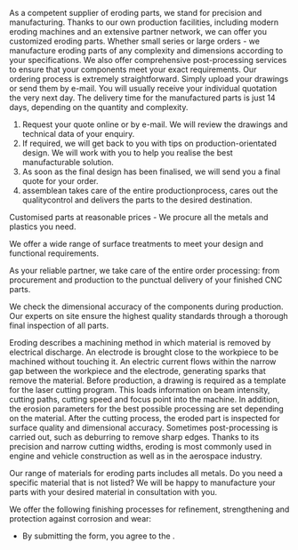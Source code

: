 

As a competent supplier of eroding parts, we stand for precision and
manufacturing. Thanks to our own production facilities, including modern eroding
machines and an extensive partner network, we can offer you customized eroding
parts. Whether small series or large orders - we manufacture eroding parts of
any complexity and dimensions according to your specifications. We also offer
comprehensive post-processing services to ensure that your components meet your
exact requirements. Our ordering process is extremely straightforward. Simply
upload your drawings or send them by e-mail. You will usually receive your
individual quotation the very next day. The delivery time for the manufactured
parts is just 14 days, depending on the quantity and complexity.

  1. Request your quote online or by e-mail. We will review the drawings and technical data of your enquiry.
  2. If required, we will get back to you with tips on production-orientated design. We will work with you to help you realise the best manufacturable solution.
  3. As soon as the final design has been finalised, we will send you a final quote for your order.
  4. assemblean takes care of the entire production­process, cares out the quality­control and delivers the parts to the desired destination.

Customised parts at reasonable prices - We procure all the metals and plastics
you need.

We offer a wide range of surface treatments to meet your design and functional
requirements.

As your reliable partner, we take care of the entire order processing: from
procurement and production to the punctual delivery of your finished CNC parts.

We check the dimensional accuracy of the components during production. Our
experts on site ensure the highest quality standards through a thorough final
inspection of all parts.

Eroding describes a machining method in which material is removed by electrical
discharge. An electrode is brought close to the workpiece to be machined without
touching it. An electric current flows within the narrow gap between the
workpiece and the electrode, generating sparks that remove the material. Before
production, a drawing is required as a template for the laser cutting program.
This loads information on beam intensity, cutting paths, cutting speed and focus
point into the machine. In addition, the erosion parameters for the best
possible processing are set depending on the material. After the cutting
process, the eroded part is inspected for surface quality and dimensional
accuracy. Sometimes post-processing is carried out, such as deburring to remove
sharp edges. Thanks to its precision and narrow cutting widths, eroding is most
commonly used in engine and vehicle construction as well as in the aerospace
industry.

Our range of materials for eroding parts includes all metals. Do you need a
specific material that is not listed? We will be happy to manufacture your parts
with your desired material in consultation with you.

We offer the following finishing processes for refinement, strengthening and
protection against corrosion and wear:

* By submitting the form, you agree to the .

